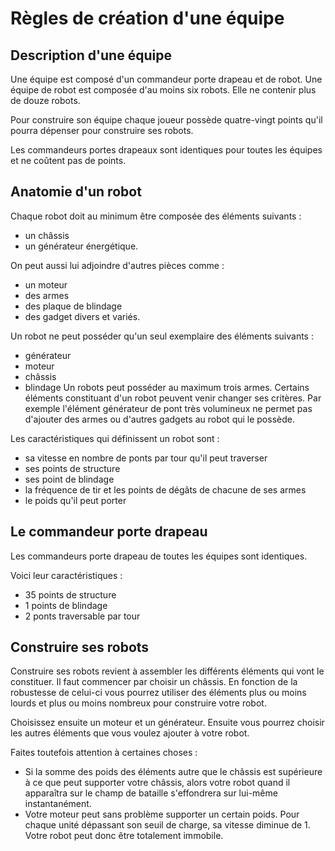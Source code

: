 # Règles de création d'une équipe

## Description d'une équipe 
Une équipe est composé d'un commandeur porte drapeau et de robot. Une équipe de robot est composée d'au moins          six robots. Elle ne contenir plus de douze robots. 

Pour construire son équipe chaque joueur possède quatre-vingt points qu'il pourra dépenser pour construire ses  robots. 

Les commandeurs portes drapeaux sont identiques pour toutes les équipes et ne coûtent pas de points. 

## Anatomie d'un robot

Chaque robot doit au minimum être composée des éléments suivants : 
 
* un châssis
* un générateur énergétique.

On peut aussi lui adjoindre d'autres pièces comme :

* un moteur
* des armes
* des plaque de blindage
* des gadget divers et variés.

Un robot ne peut posséder qu'un seul exemplaire des éléments suivants : 

* générateur
* moteur
* châssis
* blindage
Un robots peut posséder au maximum trois armes. Certains éléments constituant d'un robot peuvent venir changer ses critères. Par exemple l'élément générateur de pont très volumineux ne permet pas d'ajouter des armes ou d'autres gadgets au robot qui le possède.

Les caractéristiques qui définissent un robot sont : 

* sa vitesse en nombre de ponts par tour qu'il peut traverser
* ses points de structure
* ses point de blindage
* la fréquence de tir et les points de dégâts de chacune de ses armes
* le poids qu'il peut porter


## Le commandeur porte drapeau

Les commandeurs porte drapeau de toutes les équipes sont identiques. 

Voici leur caractéristiques : 

* 35 points de structure
* 1 points de blindage
* 2 ponts traversable par tour

## Construire ses robots

Construire ses robots revient à assembler les différents éléments qui vont le constituer. Il faut commencer par choisir un châssis. En fonction de la robustesse de celui-ci vous pourrez utiliser des éléments plus ou moins lourds et plus ou moins nombreux pour construire votre robot. 

Choisissez ensuite un moteur et un générateur. Ensuite vous pourrez choisir les autres éléments que vous voulez ajouter à votre robot. 

Faites toutefois attention à certaines choses : 

* Si la somme des poids des éléments autre que le châssis est supérieure à ce que peut supporter votre châssis, alors votre robot quand il apparaîtra sur le champ de bataille s'effondrera sur lui-même instantanément. 
* Votre moteur peut sans problème supporter un certain poids. Pour chaque unité dépassant son seuil de charge, sa vitesse diminue de 1. Votre robot peut donc être totalement immobile.